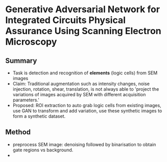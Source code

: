 # Generative Adversarial Network for Integrated Circuits Physical Assurance Using Scanning Electron Microscopy

## Summary
- Task is detection and recognition of **elements** (logic cells) from SEM images
- Claim: Traditional augmentation such as intensity changes, noise injection, rotation, shear, translation, is not always able to 'project the variations of images acquired by SEM with different acquisition parameters.'
- Proposed: ROI extraction to auto grab logic cells from existing images, use GAN to transform and add variation, use these synthetic images to form a synthetic dataset.

## Method
- preprocess SEM image: denoising followed by binarisation to obtain gate regions vs background.
- 